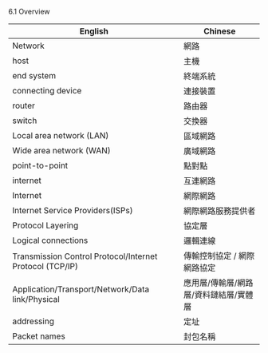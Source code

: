 6.1 Overview

| English  | Chinese |
| ------------- | ------------- |
| Network  | 網路  |
| host  | 主機  |
| end system | 終端系統  |
| connecting device  | 連接裝置  |
| router  | 路由器  |
| switch  | 交換器  |
| Local area network (LAN)  | 區域網路  |
| Wide area network (WAN)  | 廣域網路  |
| point-to-point  | 點對點  |
| internet  | 互連網路  |
| Internet  | 網際網路  |
| Internet Service Providers(ISPs)  | 網際網路服務提供者  |
| Protocol Layering  | 協定層  |
| Logical connections  | 邏輯連線  |
| Transmission Control Protocol/Internet Protocol (TCP/IP)  | 傳輸控制協定 / 網際網路協定  |
| Application/Transport/Network/Data link/Physical  | 應用層/傳輸層/網路層/資料鏈結層/實體層  |
| addressing  | 定址  |
| Packet names  | 封包名稱 |




